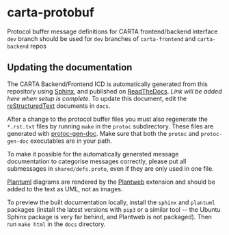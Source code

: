 # carta-protobuf

Protocol buffer message definitions for CARTA frontend/backend interface
`dev` branch should be used for `dev` branches of `carta-frontend` and `carta-backend` repos

## Updating the documentation

The CARTA Backend/Frontend ICD is automatically generated from this repository using [Sphinx](https://www.sphinx-doc.org), and published on [ReadTheDocs](https://readthedocs.org/). *Link will be added here when setup is complete.* To update this document, edit the [reStructuredText](https://www.sphinx-doc.org/en/master/usage/restructuredtext/index.html) documents in `docs`. 

After a change to the protocol buffer files you must also regenerate the `*.rst.txt` files by running `make` in the `protoc` subdirectory. These files are generated with [protoc-gen-doc](https://github.com/pseudomuto/protoc-gen-doc). Make sure that both the `protoc` and `protoc-gen-doc` executables are in your path.

To make it possible for the automatically generated message documentation to categorise messages correctly, please put all submessages in `shared/defs.proto`, even if they are only used in one file.

[Plantuml](https://plantuml.com/) diagrams are rendered by the [Plantweb](https://plantweb.readthedocs.io/) extension and should be added to the text as UML, not as images. 

To preview the built documentation locally, install the `sphinx` and `plantuml` packages (install the latest versions with `pip3` or a similar tool -- the Ubuntu Sphinx package is very far behind, and Plantweb is not packaged). Then run `make html` in the `docs` directory.
